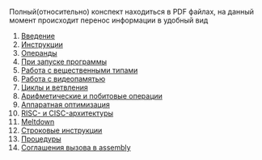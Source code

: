 Полный(относительно) конспект находиться в PDF файлах, на данный момент происходит перенос информации в удобный вид

1) [Введение](Введение.md)
2) [Инструкции](Инструкции.md)
3) [Операнды](Операнды.md)
4) [При запуске программы](<При запуске программы.md>)
5) [Работа с вещественными типами](<Работа с вещественными числами.md>)
6) [Работа с видеопамятью](<Работа с видеопамятью.md>)
7) [Циклы и ветвления](<Циклы и ветвления.md>)
8) [Арифметические и побитовые операции](<Арифметические и побитовые операции.md>)
9) [Аппаратная оптимизация](<Аппаратные оптимизации.md>)
10) [RISC- и CISC-архитектуры](<RISC- и CISC-архитектуры.md>)
11) [Meltdown](<Meltdown.md>)
12) [Строковые инструкции](<Строковые иснтрукции.md>)
13) [Процедуры](<Процедуры.md>)
14) [Соглашения вызова в assembly](<Соглашения вызова в assembly.md>)
